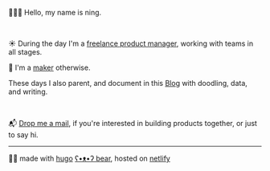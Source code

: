 👩‍🌾🧃 Hello, my name is ning.

&nbsp;

☀️ During the day I'm a [freelance product manager][linkedin-url], working with teams in all stages.

🌙 I'm a [maker][old-portfolio-url] otherwise.

These days I also parent, and document in this [Blog][blog-url] with doodling, data, and writing.

&nbsp;


📬 [Drop me a mail](mailto:ninginthenetherlands@gmail.com), if you're interested in building products together, or just to say hi.

---
🐻‍❄️ made with [hugo][hugo-url] [ʕ•ᴥ•ʔ bear][hugo-bear-url], hosted on [netlify][netlify-url]


[old-portfolio-url]: https://cargocollective.com/ningxxu/
[linkedin-url]: https://www.linkedin.com/in/ningxxu/
[blog-url]: /blog/
[hugo-url]: https://gohugo.io/
[hugo-bear-url]: https://github.com/janraasch/hugo-bearblog/
[netlify-url]: https://www.netlify.com/